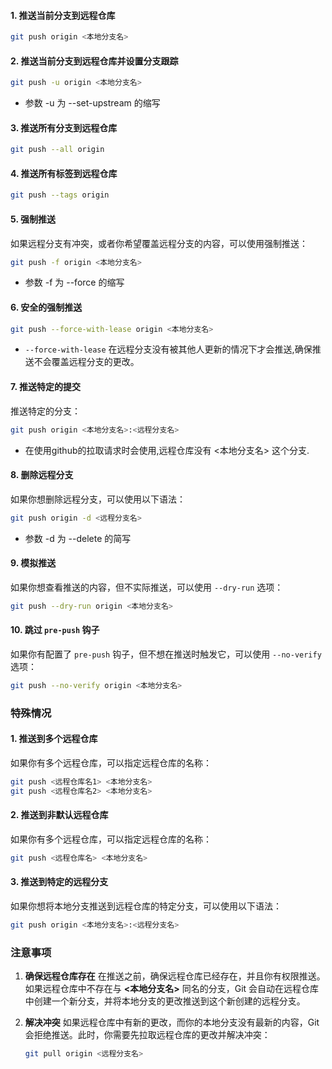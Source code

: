 #### 1. 推送当前分支到远程仓库

```bash
git push origin <本地分支名>
```

#### 2. 推送当前分支到远程仓库并设置分支跟踪

```bash
git push -u origin <本地分支名>
```

- 参数 -u 为 --set-upstream 的缩写

#### 3. 推送所有分支到远程仓库

```bash
git push --all origin
```

#### 4. 推送所有标签到远程仓库

```bash
git push --tags origin
```

#### 5. 强制推送

如果远程分支有冲突，或者你希望覆盖远程分支的内容，可以使用强制推送：

```bash
git push -f origin <本地分支名>
```

- 参数 -f 为 --force 的缩写

#### 6. 安全的强制推送

```bash
git push --force-with-lease origin <本地分支名>
```

- `--force-with-lease` 在远程分支没有被其他人更新的情况下才会推送,确保推送不会覆盖远程分支的更改。

#### 7. 推送特定的提交

推送特定的分支：

```bash
git push origin <本地分支名>:<远程分支名>
```

- 在使用github的拉取请求时会使用,远程仓库没有 <本地分支名> 这个分支.

#### 8. 删除远程分支

如果你想删除远程分支，可以使用以下语法：

```bash
git push origin -d <远程分支名>
```

- 参数 -d 为 --delete 的简写

#### 9. 模拟推送

如果你想查看推送的内容，但不实际推送，可以使用 `--dry-run` 选项：

```bash
git push --dry-run origin <本地分支名>
```

#### 10. 跳过 `pre-push` 钩子

如果你有配置了 `pre-push` 钩子，但不想在推送时触发它，可以使用 `--no-verify` 选项：

```bash
git push --no-verify origin <本地分支名>
```

### 特殊情况

#### 1. 推送到多个远程仓库

如果你有多个远程仓库，可以指定远程仓库的名称：

```bash
git push <远程仓库名1> <本地分支名>
git push <远程仓库名2> <本地分支名>
```

#### 2. 推送到非默认远程仓库

如果你有多个远程仓库，可以指定远程仓库的名称：

```bash
git push <远程仓库名> <本地分支名>
```

#### 3. 推送到特定的远程分支

如果你想将本地分支推送到远程仓库的特定分支，可以使用以下语法：

```bash
git push origin <本地分支名>:<远程分支名>
```

### 注意事项

1. **确保远程仓库存在**
    在推送之前，确保远程仓库已经存在，并且你有权限推送。如果远程仓库中不存在与 **<本地分支名>** 同名的分支，Git 会自动在远程仓库中创建一个新分支，并将本地分支的更改推送到这个新创建的远程分支。

2. **解决冲突**
   如果远程仓库中有新的更改，而你的本地分支没有最新的内容，Git 会拒绝推送。此时，你需要先拉取远程仓库的更改并解决冲突：

   ```bash
   git pull origin <远程分支名>
   ```
